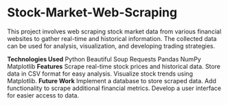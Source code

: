 # Stock-Market-Web-Scraping
This project involves web scraping stock market data from various financial websites to gather real-time and historical information. The collected data can be used for analysis, visualization, and developing trading strategies.

**Technologies Used**
Python
Beautiful Soup
Requests
Pandas
NumPy
Matplotlib
**Features**
Scrape real-time stock prices and historical data.
Store data in CSV format for easy analysis.
Visualize stock trends using Matplotlib.
**Future Work**
Implement a database to store scraped data.
Add functionality to scrape additional financial metrics.
Develop a user interface for easier access to data.

